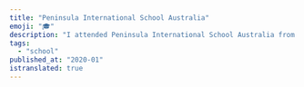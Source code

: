 ```yaml
---
title: "Peninsula International School Australia"
emoji: "🎓"
description: "I attended Peninsula International School Australia from early 2020 to early 2025."
tags:
  - "school"
published_at: "2020-01"
istranslated: true
---
```

